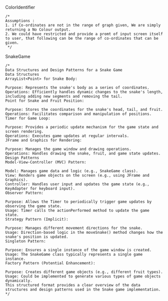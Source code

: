 ColorIdentifier 

    /*
    Assumptions :
    1. if Co-ordinates are not in the range of graph given, We are simply returning a No Colour output.
    2. We could have restricted and provide a promt of input screen itself to user, that following can be the range of co-ordinates that can be given.
     */


SnakeGame

    /*
    Data Structures and Design Patterns for a Snake Game
    Data Structures
    ArrayList<Point> for Snake Body:
    
    Purpose: Represents the snake's body as a series of coordinates.
    Operations: Efficiently handles dynamic changes to the snake's length, including adding new segments and removing the tail.
    Point for Snake and Fruit Position:
    
    Purpose: Stores the coordinates for the snake's head, tail, and fruit.
    Operations: Facilitates comparison and manipulation of positions.
    Timer for Game Loop:
    
    Purpose: Provides a periodic update mechanism for the game state and screen rendering.
    Operations: Executes game updates at regular intervals.
    JFrame and Graphics for Rendering:
    
    Purpose: Manages the game window and drawing operations.
    Operations: Handles drawing the snake, fruit, and game state updates.
    Design Patterns
    Model-View-Controller (MVC) Pattern:
    
    Model: Manages game data and logic (e.g., SnakeGame class).
    View: Renders game objects on the screen (e.g., using JFrame and Graphics).
    Controller: Handles user input and updates the game state (e.g., KeyAdapter for keyboard input).
    Observer Pattern:
    
    Purpose: Allows the Timer to periodically trigger game updates by observing the game state.
    Usage: Timer calls the actionPerformed method to update the game state.
    Strategy Pattern (Implicit):
    
    Purpose: Manages different movement directions for the snake.
    Usage: Direction-based logic in the moveSnake() method changes how the snake's position is updated.
    Singleton Pattern:
    
    Purpose: Ensures a single instance of the game window is created.
    Usage: The SnakeGame class typically represents a single game instance.
    Factory Pattern (Potential Enhancement):
    
    Purpose: Creates different game objects (e.g., different fruit types).
    Usage: Could be implemented to generate various types of game objects dynamically.
    This structured format provides a clear overview of the data structures and design patterns used in the Snake game implementation.
    */


